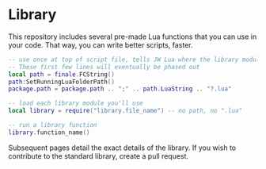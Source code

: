 # Library

This repository includes several pre-made Lua functions that you can use in your code. That way, you can write better scripts, faster.

```lua
-- use once at top of script file, tells JW Lua where the library modules are saved
-- These first few lines will eventually be phased out
local path = finale.FCString()
path:SetRunningLuaFolderPath()
package.path = package.path .. ";" .. path.LuaString .. "?.lua"

-- load each library module you'll use
local library = require("library.file_name") -- no path, no ".lua"

-- run a library function
library.function_name()
```

Subsequent pages detail the exact details of the library. If you wish to contribute to the standard library, create a pull request.